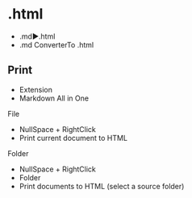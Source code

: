 # .html
- .md▶️.html
- .md ConverterTo .html

## Print
- Extension
- Markdown All in One

File
- NullSpace + RightClick
- Print current document to HTML

Folder
- NullSpace + RightClick
- Folder
- Print documents to HTML (select a source folder)

